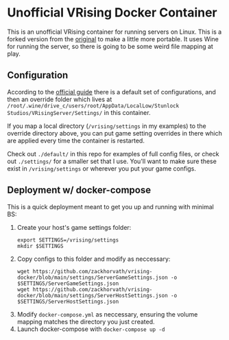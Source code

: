 # Unofficial VRising Docker Container
This is an unofficial VRising container for running servers on Linux. This is a forked version from the [original](https://github.com/Googlrr/V-Rising-Docker-Linux) to make a little more portable. It uses Wine for running the server, so there is going to be some weird file mapping at play.

## Configuration

According to the [official guide](https://github.com/StunlockStudios/vrising-dedicated-server-instructions) there is a default set of configurations, and then an override folder which lives at `/root/.wine/drive_c/users/root/AppData/LocalLow/Stunlock Studios/VRisingServer/Settings/` in this container.

If you map a local directory (`/vrising/settings` in my examples) to the override directory above, you can put game setting overrides in there which are applied every time the container is restarted.

Check out `./default/` in this repo for examples of full config files, or check out `./settings/` for a smaller set that I use. You'll want to make sure these exist in `/vrising/settings` or wherever you put your game configs.


## Deployment w/ docker-compose
This is a quick deployment meant to get you up and running with minimal BS:

1. Create your host's game settings folder:
    ```
    export SETTINGS=/vrising/settings
    mkdir $SETTINGS
    ```
2. Copy configs to this folder and modify as neccessary:
    ```
    wget https://github.com/zackhorvath/vrising-docker/blob/main/settings/ServerGameSettings.json -o $SETTINGS/ServerGameSettings.json
    wget https://github.com/zackhorvath/vrising-docker/blob/main/settings/ServerHostSettings.json -o $SETTINGS/ServerHostSettings.json
    ```
3. Modify `docker-compose.yml` as neccessary, ensuring the volume mapping matches the directory you just created.
4. Launch docker-compose with `docker-compose up -d`

